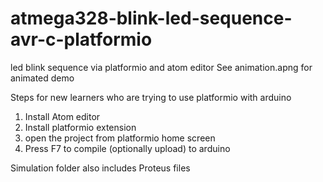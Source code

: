 # atmega328-blink-led-sequence-avr-c-platformio
led blink sequence via platformio and atom editor
See animation.apng for animated demo

Steps for new learners who are trying to use platformio with arduino
1. Install Atom editor
2. Install platformio extension
3. open the project from platformio home screen
4. Press F7 to compile (optionally upload) to arduino

Simulation folder also includes Proteus files
